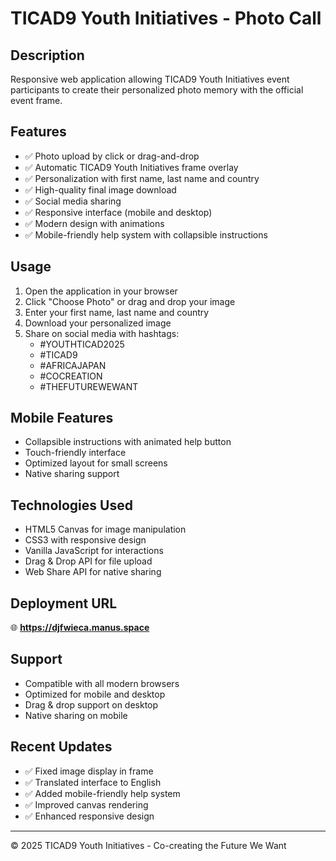 # TICAD9 Youth Initiatives - Photo Call

## Description
Responsive web application allowing TICAD9 Youth Initiatives event participants to create their personalized photo memory with the official event frame.

## Features
- ✅ Photo upload by click or drag-and-drop
- ✅ Automatic TICAD9 Youth Initiatives frame overlay
- ✅ Personalization with first name, last name and country
- ✅ High-quality final image download
- ✅ Social media sharing
- ✅ Responsive interface (mobile and desktop)
- ✅ Modern design with animations
- ✅ Mobile-friendly help system with collapsible instructions

## Usage
1. Open the application in your browser
2. Click "Choose Photo" or drag and drop your image
3. Enter your first name, last name and country
4. Download your personalized image
5. Share on social media with hashtags:
   - #YOUTHTICAD2025
   - #TICAD9
   - #AFRICAJAPAN
   - #COCREATION
   - #THEFUTUREWEWANT

## Mobile Features
- Collapsible instructions with animated help button
- Touch-friendly interface
- Optimized layout for small screens
- Native sharing support

## Technologies Used
- HTML5 Canvas for image manipulation
- CSS3 with responsive design
- Vanilla JavaScript for interactions
- Drag & Drop API for file upload
- Web Share API for native sharing

## Deployment URL
🌐 **https://djfwieca.manus.space**

## Support
- Compatible with all modern browsers
- Optimized for mobile and desktop
- Drag & drop support on desktop
- Native sharing on mobile

## Recent Updates
- ✅ Fixed image display in frame
- ✅ Translated interface to English
- ✅ Added mobile-friendly help system
- ✅ Improved canvas rendering
- ✅ Enhanced responsive design

---
© 2025 TICAD9 Youth Initiatives - Co-creating the Future We Want

